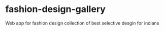 # fashion-design-gallery
Web app for fashion design collection of best selective desgin for indians 

